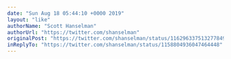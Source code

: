 ```yaml
---
date: "Sun Aug 18 05:44:10 +0000 2019"
layout: "like"
authorName: "Scott Hanselman"
authorUrl: "https://twitter.com/shanselman"
originalPost: "https://twitter.com/shanselman/status/1162963375132778496"
inReplyTo: "https://twitter.com/shanselman/status/1158804936047464448"
---
```

